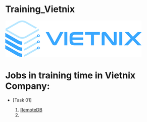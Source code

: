 # Training_Vietnix

![header](/img/Vietnix.png) 

# **Jobs in training time in Vietnix Company:**

* [Task 01] 

    1. [RemoteDB](https://github.com/namhikelo/Training_Vietnix/blob/main/Task%201/RemoteDB.md)
    2. 